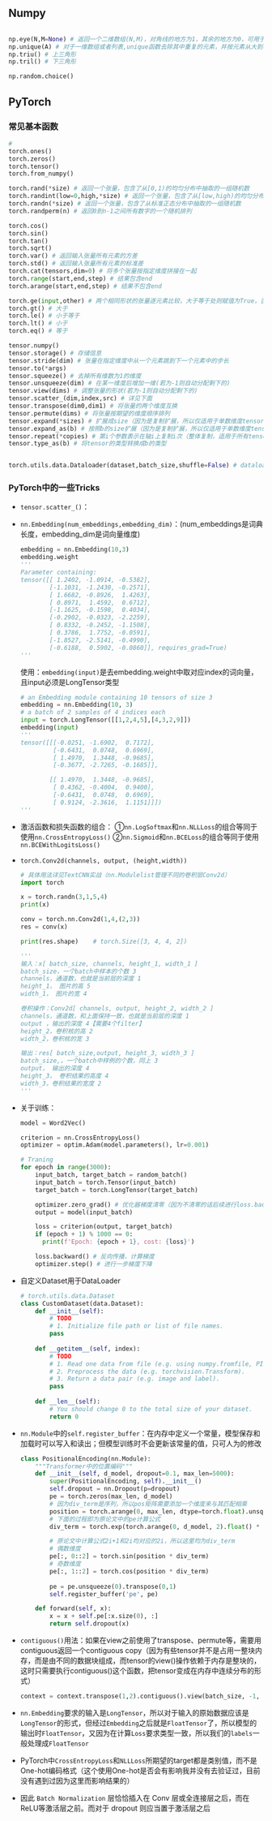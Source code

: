 ## Numpy

```python

np.eye(N,M=None) # 返回一个二维数组(N,M)，对角线的地方为1，其余的地方为0，可用于构造one-hot
np.unique(A) # 对于一维数组或者列表,unique函数去除其中重复的元素，并按元素从大到小返回一个新的元组或列表
np.triu() # 上三角形
np.tril() # 下三角形

np.random.choice()
```



## PyTorch

### 常见基本函数

```python
#
torch.ones()
torch.zeros()
torch.tensor()
torch.from_numpy()

torch.rand(*size) # 返回一个张量，包含了从[0,1)的均匀分布中抽取的一组随机数
torch.randint(low=0,high,*size) # 返回一个张量，包含了从[low,high)的均匀分布中抽取的一组随机数
torch.randn(*size) # 返回一个张量，包含了从标准正态分布中抽取的一组随机数
torch.randperm(n) # 返回0到n-1之间所有数字的一个随机排列

torch.cos()
torch.sin()
torch.tan()
torch.sqrt()
torch.var() # 返回输入张量所有元素的方差
torch.std() # 返回输入张量所有元素的标准差
torch.cat(tensors,dim=0) # 将多个张量按指定维度拼接在一起
torch.range(start,end,step) # 结果包含end
torch.arange(start,end,step) # 结果不包含end

torch.ge(input,other) # 两个相同形状的张量逐元素比较，大于等于处则赋值为True，否则为False
torch.gt() # 大于
torch.le() # 小于等于
torch.lt() # 小于
torch.eq() # 等于

tensor.numpy()
tensor.storage() # 存储信息
tensor.stride(dim) # 张量在指定维度中从一个元素跳到下一个元素中的步长 
tensor.to(*args)
tensor.squeeze() # 去掉所有维数为1的维度
tensor.unsqueeze(dim) # 在某一维度后增加一维(若为-1则自动分配剩下的)
tensor.view(dims) # 调整张量的形状(若为-1则自动分配剩下的)
tensor.scatter_(dim,index,src) # 详见下面
tensor.transpose(dim0,dim1) # 将张量的两个维度互换
tensor.permute(dims) # 将张量按期望的维度顺序排列 
tensor.expand(*sizes) # 扩展成size（因为是复制扩展，所以仅适用于单数维度tensor）
tensor.expand_as(b) # 按照b的size扩展（因为是复制扩展，所以仅适用于单数维度tensor）
tensor.repeat(*copies) # 第i个参数表示在轴i上复制i次（整体复制，适用于所有tensor）
tensor.type_as(b) # 将tensor的类型转换成b的类型


torch.utils.data.Dataloader(dataset,batch_size,shuffle=False) # dataloader的参数顾名思义，shuffle为每个epoch的数据是否打乱

```

### PyTorch中的一些Tricks

- ``tensor.scatter_()``：

- ``nn.Embedding(num_embeddings,embedding_dim)``：(num_embeddings是词典长度，embedding_dim是词向量维度)

  ```python
  embedding = nn.Embedding(10,3)
  embedding.weight
  '''
  Parameter containing:                   
  tensor([[ 1.2402, -1.0914, -0.5382],
          [-1.1031, -1.2430, -0.2571],
          [ 1.6682, -0.8926,  1.4263],
          [ 0.8971,  1.4592,  0.6712],
          [-1.1625, -0.1598,  0.4034],
          [-0.2902, -0.0323, -2.2259],
          [ 0.8332, -0.2452, -1.1508],
          [ 0.3786,  1.7752, -0.0591],
          [-1.8527, -2.5141, -0.4990],
          [-0.6188,  0.5902, -0.0860]], requires_grad=True)
  '''
  ```

  使用：`embedding(input)`是去embedding.weight中取对应index的词向量，且input必须是LongTensor类型

  ```python
  # an Embedding module containing 10 tensors of size 3
  embedding = nn.Embedding(10, 3)
  # a batch of 2 samples of 4 indices each
  input = torch.LongTensor([[1,2,4,5],[4,3,2,9]])
  embedding(input)
  '''
  tensor([[[-0.0251, -1.6902,  0.7172],
           [-0.6431,  0.0748,  0.6969],
           [ 1.4970,  1.3448, -0.9685],
           [-0.3677, -2.7265, -0.1685]],
  
          [[ 1.4970,  1.3448, -0.9685],
           [ 0.4362, -0.4004,  0.9400],
           [-0.6431,  0.0748,  0.6969],
           [ 0.9124, -2.3616,  1.1151]]])
  '''
  ```

- 激活函数和损失函数的组合：
  ①`nn.LogSoftmax`和`nn.NLLLoss`的组合等同于使用`nn.CrossEntropyLoss()`
  ②`nn.Sigmoid`和`nn.BCELoss`的组合等同于使用`nn.BCEWithLogitsLoss()`

- `torch.Conv2d(channels, output, (height,width))`

  ```python
  # 具体用法详见TextCNN实战（nn.Modulelist管理不同的卷积层Conv2d）
  import torch
  
  x = torch.randn(3,1,5,4)
  print(x)
  
  conv = torch.nn.Conv2d(1,4,(2,3))
  res = conv(x)
  
  print(res.shape)    # torch.Size([3, 4, 4, 2])
  
  '''
  输入：x[ batch_size, channels, height_1, width_1 ]
  batch_size，一个batch中样本的个数 3
  channels，通道数，也就是当前层的深度 1
  height_1， 图片的高 5
  width_1， 图片的宽 4
  
  卷积操作：Conv2d[ channels, output, height_2, width_2 ]
  channels，通道数，和上面保持一致，也就是当前层的深度 1
  output ，输出的深度 4【需要4个filter】
  height_2，卷积核的高 2
  width_2，卷积核的宽 3
  
  输出：res[ batch_size,output, height_3, width_3 ]
  batch_size,，一个batch中样例的个数，同上 3
  output， 输出的深度 4
  height_3， 卷积结果的高度 4
  width_3，卷积结果的宽度 2
  '''
  ```

- 关于训练：

  ```python
  model = Word2Vec()
  
  criterion = nn.CrossEntropyLoss()
  optimizer = optim.Adam(model.parameters(), lr=0.001)
  
  # Traning
  for epoch in range(3000):
      input_batch, target_batch = random_batch() 
      input_batch = torch.Tensor(input_batch)
      target_batch = torch.LongTensor(target_batch)
  
      optimizer.zero_grad() # 优化器梯度清零（因为不清零的话后续进行loss.backward梯度会叠加）
      output = model(input_batch) 
  
      loss = criterion(output, target_batch)
      if (epoch + 1) % 1000 == 0:
      	print(f'Epoch: {epoch + 1}, cost: {loss}')
  
      loss.backward() # 反向传播，计算梯度
      optimizer.step() # 进行一步梯度下降
  ```

- 自定义Dataset用于DataLoader

  ```python
  # torch.utils.data.Dataset
  class CustomDataset(data.Dataset):
      def __init__(self):
          # TODO
          # 1. Initialize file path or list of file names.
          pass
      
      def __getitem__(self, index):
          # TODO
          # 1. Read one data from file (e.g. using numpy.fromfile, PIL.Image.open).
          # 2. Preprocess the data (e.g. torchvision.Transform).
          # 3. Return a data pair (e.g. image and label).
          pass
      
      def __len__(self):
          # You should change 0 to the total size of your dataset.
          return 0
  ```

- `nn.Module`中的`self.register_buffer`：在内存中定义一个常量，模型保存和加载时可以写入和读出；但模型训练时不会更新该常量的值，只可人为的修改

  ```python
  class PositionalEncoding(nn.Module):
      """Transformer中的位置编码"""
      def __init__(self, d_model, dropout=0.1, max_len=5000):
          super(PositionalEncoding, self).__init__()
          self.dropout = nn.Dropout(p=dropout)
          pe = torch.zeros(max_len, d_model)
          # 因为div_term是序列，所以pos矩阵需要添加一个维度来与其匹配相乘
          position = torch.arange(0, max_len, dtype=torch.float).unsqueeze(1)
          # 下面的过程即为原论文中的pe计算公式
          div_term = torch.exp(torch.arange(0, d_model, 2).float() * (-math.log(10000.0)) / d_model)
  
          # 原论文中计算公式2i+1和2i均对应的2i，所以这里均为div_term
          # 偶数维度
          pe[:, 0::2] = torch.sin(position * div_term)
          # 奇数维度
          pe[:, 1::2] = torch.cos(position * div_term)
          
          pe = pe.unsqueeze(0).transpose(0,1)
          self.register_buffer('pe', pe)
  
      def forward(self, x):
          x = x + self.pe[:x.size(0), :]
          return self.dropout(x)
  ```

- `contiguous()`用法：如果在view之前使用了transpose、permute等，需要用contiguous返回一个contiguous copy（因为有些tensor并不是占用一整块内存，而是由不同的数据块组成，而tensor的view()操作依赖于内存是整块的，这时只需要执行contiguous()这个函数，把tensor变成在内存中连续分布的形式）

  ```python
  context = context.transpose(1,2).contiguous().view(batch_size, -1, n_heads * d_v)
  ```

- `nn.Embedding`要求的输入是`LongTensor`，所以对于输入的原始数据应该是`LongTensor`的形式，但经过`Embedding`之后就是`FloatTensor`了，所以模型的输出时`FloatTensor`，又因为在计算`Loss`要求类型一致，所以我们的`labels`一般处理成`FloatTensor`

- PyTorch中`CrossEntropyLoss`和`NLLLoss`所期望的target都是类别值，而不是One-hot编码格式（这个使用One-hot是否会有影响我并没有去验证过，目前没有遇到过因为这里而影响结果的）

- 因此 `Batch Normalization` 层恰恰插入在 Conv 层或全连接层之后，而在 ReLU等激活层之前。而对于 dropout 则应当置于激活层之后
